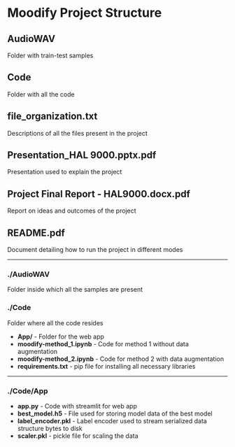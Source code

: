 # Moodify Project Structure

## AudioWAV  
Folder with train-test samples

## Code  
Folder with all the code

## file_organization.txt  
Descriptions of all the files present in the project

## Presentation_HAL 9000.pptx.pdf  
Presentation used to explain the project

## Project Final Report - HAL9000.docx.pdf  
Report on ideas and outcomes of the project

## README.pdf  
Document detailing how to run the project in different modes

---

### ./AudioWAV  
Folder inside which all the samples are present

### ./Code  
Folder where all the code resides  
- **App/** - Folder for the web app  
- **moodify-method_1.ipynb** - Code for method 1 without data augmentation  
- **moodify-method_2.ipynb** - Code for method 2 with data augmentation  
- **requirements.txt** - pip file for installing all necessary libraries

---

### ./Code/App  
- **app.py** - Code with streamlit for web app  
- **best_model.h5** - File used for storing model data of the best model  
- **label_encoder.pkl** - Label encoder used to stream serialized data structure bytes to disk  
- **scaler.pkl** - pickle file for scaling the data
